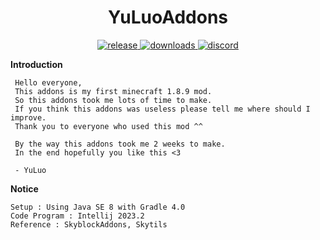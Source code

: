 <h1 align = center>YuLuoAddons</h1>
<p align = center>
  <a href="https://github.com/109534203/YuLuoAddons/releases/tag/v1.0" target="_blank">
    <img alt="release" src="https://img.shields.io/github/v/release/109534203/YuLuoAddons?color=56bcd3" />
  </a>
  <a href="https://github.com/109534203/YuLuoAddons/releases/tag/v1.0" target="_blank">
    <img alt="downloads" src="https://img.shields.io/github/downloads/109534203/YuLuoAddons/total?color=56bcd3" />
  </a>
  <a href="https://discord.gg/yNXzfkWmTr" target="_blank">
    <img alt="discord" src="https://img.shields.io/discord/1083275015853715497?color=56bcd3&label=discord" />
  </a>
</p>

**Introduction**
 ```
  Hello everyone, 
  This addons is my first minecraft 1.8.9 mod.
  So this addons took me lots of time to make.
  If you think this addons was useless please tell me where should I improve.
  Thank you to everyone who used this mod ^^
  
  By the way this addons took me 2 weeks to make.
  In the end hopefully you like this <3

  - YuLuo
  ```
  **Notice**
  ```
  Setup : Using Java SE 8 with Gradle 4.0
  Code Program : Intellij 2023.2
  Reference : SkyblockAddons, Skytils
  ```
